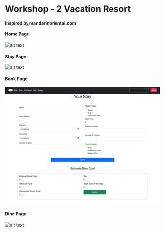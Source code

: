 # Workshop - 2 Vacation Resort

#### Inspired by mandarinoriental.com


#### Home Page

![alt text](./images/home-page-ss.png)


#### Stay Page

![alt text](./images/stay-page-ss.png)

#### Book Page

![alt text](./images/book-ss.png)


#### Dine Page

![alt text](./images/dine-page-ss.png)